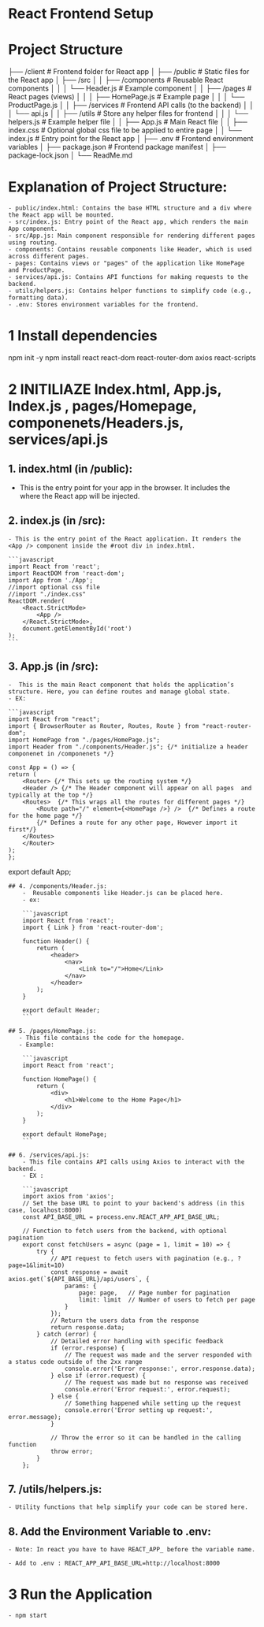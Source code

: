 # React Frontend Setup

# Project Structure

├── /client # Frontend folder for React app
│ ├── /public # Static files for the React app
│ ├── /src
│ │ ├── /components # Reusable React components
│ │ │ └── Header.js # Example component
│ │ ├── /pages # React pages (views)
│ │ │ ├── HomePage.js # Example page
│ │ │ └── ProductPage.js
│ │ ├── /services # Frontend API calls (to the backend)
│ │ │ └── api.js
│ │ ├── /utils # Store any helper files for frontend
│ │ │ └── helpers.js # Example helper file
│ │ ├── App.js # Main React file
│ │ ├── index.css # Optional global css file to be applied to entire page
│ │ └── index.js # Entry point for the React app
│ ├── .env # Frontend environment variables
│ ├── package.json # Frontend package manifest
│ ├── package-lock.json
│ └── ReadMe.md

# Explanation of Project Structure:

    - public/index.html: Contains the base HTML structure and a div where the React app will be mounted.
    - src/index.js: Entry point of the React app, which renders the main App component.
    - src/App.js: Main component responsible for rendering different pages using routing.
    - components: Contains reusable components like Header, which is used across different pages.
    - pages: Contains views or "pages" of the application like HomePage and ProductPage.
    - services/api.js: Contains API functions for making requests to the backend.
    - utils/helpers.js: Contains helper functions to simplify code (e.g., formatting data).
    - .env: Stores environment variables for the frontend.

# 1 Install dependencies

npm init -y
npm install react react-dom react-router-dom axios react-scripts

# 2 INITILIAZE Index.html, App.js, Index.js , pages/Homepage, componenets/Headers.js, services/api.js

## 1. index.html (in /public):

- This is the entry point for your app in the browser. It includes the <div id="root"></div> where the React app will be injected.
  <!DOCTYPE html>
  <html lang="en">
  <head>
      <meta charset="UTF-8">
      <meta name="viewport" content="width=device-width, initial-scale=1.0">
      <title>React App</title>
  </head>
  <body>
      <div id="root"></div> <!-- React app mounts here -->
  </body>
  </html>

## 2. index.js (in /src):

    - This is the entry point of the React application. It renders the <App /> component inside the #root div in index.html.

    ```javascript
    import React from 'react';
    import ReactDOM from 'react-dom';
    import App from './App';
    //import optional css file 
    //import "./index.css"
    ReactDOM.render(
        <React.StrictMode>
            <App />
        </React.StrictMode>,
        document.getElementById('root')
    );
    ```

## 3. App.js (in /src):

    -  This is the main React component that holds the application’s structure. Here, you can define routes and manage global state.
    - EX:

    ```javascript
    import React from "react";
    import { BrowserRouter as Router, Routes, Route } from "react-router-dom";
    import HomePage from "./pages/HomePage.js";
    import Header from "./components/Header.js"; {/* initialize a header componenet in /componenets */}

    const App = () => {
    return (
        <Router> {/* This sets up the routing system */}
        <Header /> {/* The Header component will appear on all pages  and typically at the top */}
        <Routes>  {/* This wraps all the routes for different pages */}
            <Route path="/" element={<HomePage />} />  {/* Defines a route for the home page */}
            {/* Defines a route for any other page, However import it first*/}
        </Routes>
        </Router>
    );
    };

export default App;

```
## 4. /components/Header.js:
    -  Reusable components like Header.js can be placed here.
    - ex:

    ```javascript
    import React from 'react';
    import { Link } from 'react-router-dom';

    function Header() {
        return (
            <header>
                <nav>
                    <Link to="/">Home</Link>
                </nav>
            </header>
        );
    }

    export default Header;
    ```

## 5. /pages/HomePage.js:
   - This file contains the code for the homepage.
   - Example:

    ```javascript
    import React from 'react';

    function HomePage() {
        return (
            <div>
                <h1>Welcome to the Home Page</h1>
            </div>
        );
    }

    export default HomePage;
    ```

## 6. /services/api.js:
    - This file contains API calls using Axios to interact with the backend.
    - EX :

    ```javascript
    import axios from 'axios';
    // Set the base URL to point to your backend's address (in this case, localhost:8000)
    const API_BASE_URL = process.env.REACT_APP_API_BASE_URL;

    // Function to fetch users from the backend, with optional pagination
    export const fetchUsers = async (page = 1, limit = 10) => {
        try {
            // API request to fetch users with pagination (e.g., ?page=1&limit=10)
            const response = await axios.get(`${API_BASE_URL}/api/users`, {
                params: {
                    page: page,   // Page number for pagination
                    limit: limit  // Number of users to fetch per page
                }
            });
            // Return the users data from the response
            return response.data;
        } catch (error) {
            // Detailed error handling with specific feedback
            if (error.response) {
                // The request was made and the server responded with a status code outside of the 2xx range
                console.error('Error response:', error.response.data);
            } else if (error.request) {
                // The request was made but no response was received
                console.error('Error request:', error.request);
            } else {
                // Something happened while setting up the request
                console.error('Error setting up request:', error.message);
            }

            // Throw the error so it can be handled in the calling function
            throw error;
        }
    };
```

## 7. /utils/helpers.js:
    - Utility functions that help simplify your code can be stored here.

## 8. Add the Environment Variable to .env:
    - Note: In react you have to have REACT_APP_ before the variable name.

    - Add to .env : REACT_APP_API_BASE_URL=http://localhost:8000


# 3 Run the Application
    - npm start
